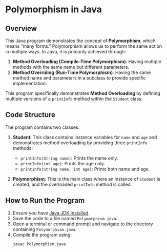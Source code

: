 # Polymorphism in Java

## Overview
This Java program demonstrates the concept of **Polymorphism**, which means "many forms." Polymorphism allows us to perform the same action in multiple ways. In Java, it is primarily achieved through:

1. **Method Overloading (Compile-Time Polymorphism)**: Having multiple methods with the same name but different parameters.
2. **Method Overriding (Run-Time Polymorphism)**: Having the same method name and parameters in a subclass to provide specific implementation.

This program specifically demonstrates **Method Overloading** by defining multiple versions of a `printInfo` method within the `Student` class.

## Code Structure
The program contains two classes:

1. **Student**: This class contains instance variables for `name` and `age` and demonstrates method overloading by providing three `printInfo` methods:
   - `printInfo(String name)`: Prints the name only.
   - `printInfo(int age)`: Prints the age only.
   - `printInfo(String name, int age)`: Prints both name and age.
   
2. **Polymorphism**: This is the main class where an instance of `Student` is created, and the overloaded `printInfo` method is called.

## How to Run the Program
1. Ensure you have [Java JDK installed](https://www.oracle.com/java/technologies/javase-downloads.html).
2. Save the code to a file named `Polymorphism.java`.
3. Open a terminal or command prompt and navigate to the directory containing `Polymorphism.java`.
4. Compile the program using:
   ```bash
   javac Polymorphism.java
